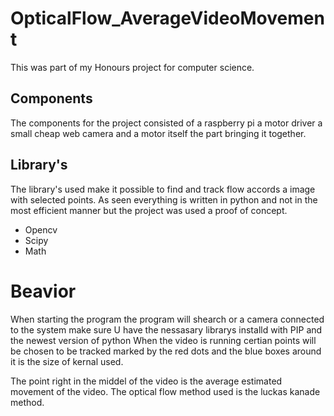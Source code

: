 # OpticalFlow_AverageVideoMovement
This was part of my Honours project for computer science.
## Components
The components for the project consisted of a raspberry pi a motor driver a small cheap web camera and a motor itself the part bringing it together.

## Library's

The library's used make it possible to find and track flow accords a image with selected points.
As seen everything is written in python and not in the most efficient manner but the project was used a proof of concept.
 - Opencv
 - Scipy
 - Math
 
 # Beavior
 
 When starting the program the program will shearch or a camera connected to the system make sure U have the nessasary librarys installd with PIP and the newest version of python
 When the video is running certian points will be chosen to be tracked marked by the red dots and the blue boxes around it is the size of kernal used.
 
The point right in the middel of the video is the average estimated movement of the video. The optical flow method used is the luckas kanade method. 



